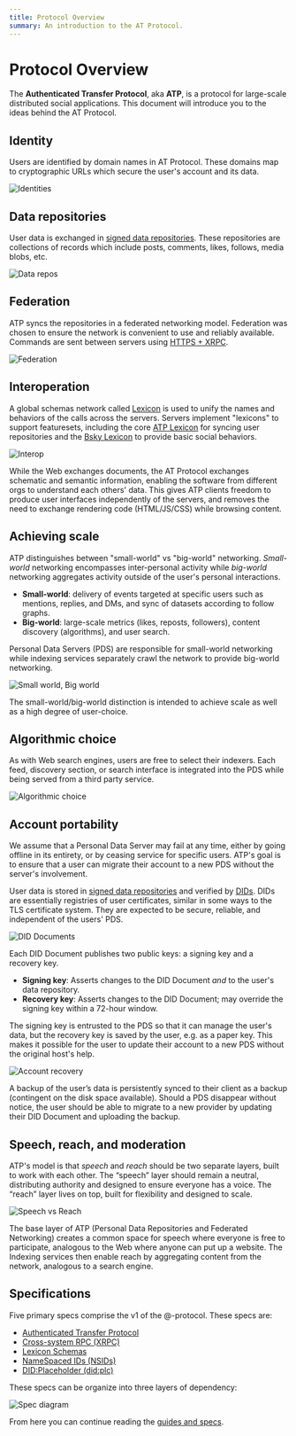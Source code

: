 ```yaml
---
title: Protocol Overview
summary: An introduction to the AT Protocol.
---
```


# Protocol Overview

The **Authenticated Transfer Protocol**, aka **ATP**, is a protocol for large-scale distributed social applications. This document will introduce you to the ideas behind the AT Protocol.

## Identity

Users are identified by domain names in AT Protocol. These domains map to cryptographic URLs which secure the user's account and its data.

![Identities](/img/identities.jpg)

## Data repositories

User data is exchanged in [signed data repositories](/guides/data-repos). These repositories are collections of records which include posts, comments, likes, follows, media blobs, etc.

![Data repos](/img/data-repos.jpg)

## Federation

ATP syncs the repositories in a federated networking model. Federation was chosen to ensure the network is convenient to use and reliably available. Commands are sent between servers using [HTTPS + XRPC](/specs/xrpc).

![Federation](/img/federation.jpg)

## Interoperation

A global schemas network called [Lexicon](/specs/lexicon) is used to unify the names and behaviors of the calls across the servers. Servers implement "lexicons" to support featuresets, including the core [ATP Lexicon](/lexicons/atproto-com) for syncing user repositories and the [Bsky Lexicon](/lexicons/bsky-app) to provide basic social behaviors.

![Interop](/img/interop.jpg)

While the Web exchanges documents, the AT Protocol exchanges schematic and semantic information, enabling the software from different orgs to understand each others' data. This gives ATP clients freedom to produce user interfaces independently of the servers, and removes the need to exchange rendering code (HTML/JS/CSS) while browsing content.

## Achieving scale

ATP distinguishes between "small-world" vs "big-world" networking. *Small-world* networking encompasses inter-personal activity while *big-world* networking aggregates activity outside of the user's personal interactions. 

* **Small-world**: delivery of events targeted at specific users such as mentions, replies, and DMs, and sync of datasets according to follow graphs.
* **Big-world**: large-scale metrics (likes, reposts, followers), content discovery (algorithms), and user search.

Personal Data Servers (PDS) are responsible for small-world networking while indexing services separately crawl the network to provide big-world networking.

![Small world, Big world](/img/small-big-world.jpg)

The small-world/big-world distinction is intended to achieve scale as well as a high degree of user-choice. 

## Algorithmic choice

As with Web search engines, users are free to select their indexers. Each feed, discovery section, or search interface is integrated into the PDS while being served from a third party service.

![Algorithmic choice](/img/algorithmic-choice.jpg)

## Account portability

We assume that a Personal Data Server may fail at any time, either by going offline in its entirety, or by ceasing service for specific users. ATP's goal is to ensure that a user can migrate their account to a new PDS without the server's involvement.

User data is stored in [signed data repositories](/guides/data-repos) and verified by [DIDs](/guides/identity). DIDs are essentially registries of user certificates, similar in some ways to the TLS certificate system. They are expected to be secure, reliable, and independent of the users' PDS.

![DID Documents](/img/did-doc.jpg)

Each DID Document publishes two public keys: a signing key and a recovery key.

* **Signing key**: Asserts changes to the DID Document *and* to the user's data repository.
* **Recovery key**: Asserts changes to the DID Document; may override the signing key within a 72-hour window.

The signing key is entrusted to the PDS so that it can manage the user's data, but the recovery key is saved by the user, e.g. as a paper key. This makes it possible for the user to update their account to a new PDS without the original host's help.

![Account recovery](/img/recovery.jpg)

A backup of the user’s data is persistently synced to their client as a backup (contingent on the disk space available). Should a PDS disappear without notice, the user should be able to migrate to a new provider by updating their DID Document and uploading the backup.

## Speech, reach, and moderation

ATP's model is that _speech_ and _reach_ should be two separate layers, built to work with each other. The “speech” layer should remain a neutral, distributing authority and designed to ensure everyone has a voice. The “reach” layer lives on top, built for flexibility and designed to scale.

![Speech vs Reach](/img/speech-vs-reach.jpg)

The base layer of ATP (Personal Data Repositories and Federated Networking) creates a common space for speech where everyone is free to participate, analogous to the Web where anyone can put up a website. The Indexing services then enable reach by aggregating content from the network, analogous to a search engine.

## Specifications

Five primary specs comprise the v1 of the @-protocol. These specs are:

- [Authenticated Transfer Protocol](/specs/atp)
- [Cross-system RPC (XRPC)](/specs/xrpc)
- [Lexicon Schemas](/specs/lexicon)
- [NameSpaced IDs (NSIDs)](/specs/nsid)
- [DID:Placeholder (did:plc)](/specs/did-plc)

These specs can be organize into three layers of dependency:

![Spec diagram](/img/spec-diagram.jpg)

From here you can continue reading the [guides and specs](/docs).
